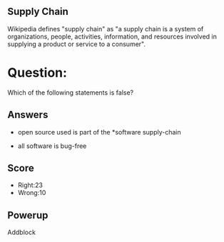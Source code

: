## Supply Chain
Wikipedia defines "supply chain"
as "a supply chain is a system of organizations,
people, activities, information,
and resources involved in supplying
a product or service to a consumer".

# Question:
Which of the following statements is false?

## Answers
- open source used is part of the *software supply-chain
* all software is bug-free


## Score
- Right:23
- Wrong:10

## Powerup
Addblock
